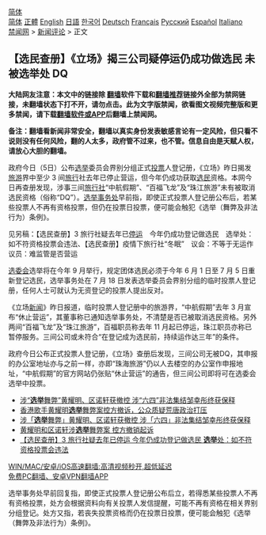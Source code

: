  <!-- 面包屑导航 --> <div class="breadcrumb"><!-- GTranslate: https://gtranslate.io/ -->  <div class="switcher notranslate">  <div class="selected">  <a href="#" onclick="return false;"> 简体</a>  </div>  <div class="option">  <a href="https://www.bannedbook.org" onclick="doGTranslate('zh-CN|zh-CN');jQuery('div.switcher div.selected a').html(jQuery(this).html());return false;" title="简体中文" class="nturl selected"> 简体</a>  <a href="https://www.bannedbook.org/zh-tw/" onclick="doGTranslate('zh-CN|zh-TW');jQuery('div.switcher div.selected a').html(jQuery(this).html());return false;" title="繁體中文" class="nturl"> 正體</a>  <a href="https://www.bannedbook.org/en/" onclick="doGTranslate('zh-CN|en');jQuery('div.switcher div.selected a').html(jQuery(this).html());return false;" title="English" class="nturl"> English</a>  <a href="https://www.bannedbook.org/ja/" onclick="doGTranslate('zh-CN|ja');jQuery('div.switcher div.selected a').html(jQuery(this).html());return false;" title="日本語" class="nturl"> 日語</a>  <a href="https://www.bannedbook.org/ko/" onclick="doGTranslate('zh-CN|ko');jQuery('div.switcher div.selected a').html(jQuery(this).html());return false;" title="한국어" class="nturl"> 한국어</a>  <a href="https://www.bannedbook.org/de/" onclick="doGTranslate('zh-CN|de');jQuery('div.switcher div.selected a').html(jQuery(this).html());return false;" title="Deutsch" class="nturl"> Deutsch</a>  <a href="https://www.bannedbook.org/fr/" onclick="doGTranslate('zh-CN|fr');jQuery('div.switcher div.selected a').html(jQuery(this).html());return false;" title="Français" class="nturl"> Français</a>  <a href="https://www.bannedbook.org/ru/" onclick="doGTranslate('zh-CN|ru');jQuery('div.switcher div.selected a').html(jQuery(this).html());return false;" title="Русский" class="nturl"> Русский</a>  <a href="https://www.bannedbook.org/es/" onclick="doGTranslate('zh-CN|es');jQuery('div.switcher div.selected a').html(jQuery(this).html());return false;" title="Español" class="nturl"> Español</a>  <a href="https://www.bannedbook.org/it/" onclick="doGTranslate('zh-CN|it');jQuery('div.switcher div.selected a').html(jQuery(this).html());return false;" title="Italiano" class="nturl"> Italiano</a>  </div>  </div>      <div class='breadcrumb-sub'><!-- Breadcrumb NavXT 6.3.0 --> <a href="https://www.bannedbook.org/" class="home">禁闻网</a> &gt; <a href="https://www.bannedbook.org/bnews/comments/" class="category">新闻评论</a> &gt; 正文</div></div><h2>【选民查册】《立场》揭三公司疑停运仍成功做选民 未被选举处 DQ</h2> <p class="notice"><b>大陆网友注意：本文中的链接除 <a href="https://github.com/bannedbook/fanqiang" >翻墙</a>软件下载和<a href="https://github.com/killgcd/justmysocks/blob/master/README.md">翻墙推荐</a>链接外全部为禁网链接，未翻墙状态下打不开，请勿点击。此为文字版禁闻，欲看图文视频完整版和更多禁闻，请下载<a href="https://github.com/bannedbook/fanqiang">翻墙软件或APP</a>后翻墙上禁闻网。</p><p>备注：翻墙看新闻非常安全，翻墙以真实身份发表敏感言论有一定风险，但只看不说则没有任何风险，翻的人太多，政府管不过来，也不管。信息自由是天赋人权，请放心大胆的翻墙。</b></p>  <div class="entry">  <p>政府今日（5日）公布<a href="https://www.bannedbook.org/bnews/tag/%e9%80%89%e4%b8%be/" class="st_tag internal_tag" rel="tag" title="标签 选举 下的日志">选举</a>委员会界别分组正式<a href="https://www.bannedbook.org/bnews/tag/%E6%8A%95%E7%A5%A8/" class="st_tag internal_tag" rel="tag" title="标签 投票 下的日志">投票</a>人登记册，《立场》昨日揭发<a href="https://www.bannedbook.org/bnews/tag/%e6%97%85%e6%b8%b8/" class="st_tag internal_tag" rel="tag" title="标签 旅游 下的日志">旅游</a>界中至少 3 间<a href="https://www.bannedbook.org/bnews/tag/%E6%97%85%E8%A1%8C/" class="st_tag internal_tag" rel="tag" title="标签 旅行 下的日志">旅行</a>社去年已停止营运，但今年仍成功获取<a href="https://www.bannedbook.org/bnews/tag/%E9%80%89%E6%B0%91/" class="st_tag internal_tag" rel="tag" title="标签 选民 下的日志">选民</a>资格。本网今日再查册发现，涉事三间<a href="https://www.bannedbook.org/bnews/tag/%e6%97%85%e8%a1%8c%e7%a4%be/" class="st_tag internal_tag" rel="tag" title="标签 旅行社 下的日志">旅行社</a>“中航假期”、“百福飞龙”及“珠江旅游”未有被取消选民资格（俗称“DQ”）。<a href="https://www.bannedbook.org/bnews/tag/%E9%80%89%E4%B8%BE%E4%BA%8B%E5%8A%A1%E5%A4%84/" class="st_tag internal_tag" rel="tag" title="标签 选举事务处 下的日志">选举事务处</a>早前指，即使正式投票人登记册公布后，若某些投票人不再有资格投票，但仍在投票日投票，便可能会触犯《选举（舞弊及非法行为）条例》。</p> <p>见另稿：【选民查册】3 旅行社疑去年已<a href="https://www.bannedbook.org/bnews/tag/%E5%81%9C%E8%BF%90/" class="st_tag internal_tag" rel="tag" title="标签 停运 下的日志">停运</a>　今年仍成功登记做选民　选举处：如不符资格投票会违法、【选民查册】疫情下旅行社“冬眠”　议会：不等于无运作　议员：难监管是否营运</p>  <p><a href="https://www.bannedbook.org/bnews/tag/%E9%80%89%E5%A7%94%E4%BC%9A/" class="st_tag internal_tag" rel="tag" title="标签 选委会 下的日志">选委会</a>选举将在今年 9 月举行，规定团体选民必须于今年 6 月 1 日至 7 月 5 日重新登记选民，选举事务处在 7 月 18 日发表选举委员会界别分组的临时投票人登记册，任何人士可就认为无资登记的投票人提出反对。</p> <p>《立场<span class='wp_keywordlink_affiliate'><a href="https://www.bannedbook.org/" title="新闻">新闻</a></span>》昨日报道，临时投票人登记册中的旅游界，“中航假期”去年 3 月宣布“休止营运”，其董事称已通知选举事务处，不清楚是否已被取消选民资格。另外两间“百福飞龙”及“珠江旅游”，百福职员称去年 11 月起已停运，珠江职员亦称已暂停服务。三间公司或未符合“在登记成为选民前，持续运作达三年”的条件。</p>  <p>政府今日公布正式投票人登记册，《立场》查册后发现，三间公司无被DQ，其申报的办公室地址亦与之前一样，亦即“珠海旅游”仍以人去楼空的办公室作申报地址，“中航假期”的官方网站仍张贴“休止营运”的通告，但三间公司即将可在选委会选举中投票。</p> <ul class='op-related-articles' title='相关阅读'> <li><a href='https://www.bannedbook.org/bnews/headline/20210806/1600999.html' target='_blank'>涉“<b>选举</b>舞弊”黄耀明、区诺轩获撤控 涉“六四”非法集结邹幸彤终获保释</a></li> <li><a href='https://www.bannedbook.org/bnews/renquan/20210805/1600950.html' target='_blank'>香港歌手黄耀明<b>选举</b>舞弊案控方撤诉，公众质疑荒唐政治打压</a></li> <li><a href='https://www.bannedbook.org/bnews/headline/20210805/1600902.html' target='_blank'>涉「<b>选举</b>舞弊」黄耀明、区诺轩获撤控 涉「六四」非法集结邹幸彤终获保释</a></li> <li><a href='https://www.bannedbook.org/bnews/baitai/20210805/1600852.html' target='_blank'>黄耀明和区诺轩涉<b>选举</b>舞弊案 控方撤销起诉</a></li> <li><a href='https://www.bannedbook.org/bnews/comments/20210805/1600375.html' target='_blank'>【选民查册】3 旅行社疑去年已停运 今年仍成功登记做选民 <b>选举</b>处：如不符资格投票会违法</a></li> </ul> <p class="texttj"> <a href="https://github.com/bannedbook/fanqiang/wiki/V2ray%E6%9C%BA%E5%9C%BA" target="_blank">WIN/MAC/安卓/iOS高速翻墙:高清视频秒开,超低延迟</a><br/> <a href="https://github.com/bannedbook/fanqiang/wiki/%E7%A6%81%E9%97%BB%E7%BD%91%E5%AE%89%E5%8D%93%E7%BF%BB%E5%A2%99%E6%96%B0%E9%97%BBAPP" target="_blank">免费PC翻墙、安卓VPN翻墙APP</a></p> <p>选举事务处早前回复指，即使正式投票人登记册公布后立，若得悉某些投票人不再有资格投票，处方会根据资料向有关投票人发信提醒，可能不再有资格在相关界别分组登记。处方又指，若丧失投票资格而仍在投票日投票，便可能会触犯《选举（舞弊及非法行为）条例》。</p><a name='sharetosocial'></a>  <div style="margin-bottom:5px;padding-bottom:5px;clear:both"> <div id="archive-pix-1" class="banner-ads"> <!-- AuctionX Display platform tag START --> <div id="26318x728x90x621x_ADSLOT2" clicktrack="%%CLICK_URL_ESC%%"></div> <!-- AuctionX Display platform tag END --> </div> <div id="archive-pix-2" class="banner-ads"> <!-- AuctionX Display platform tag START --> <div id="26315x300x250x621x_ADSLOT2" clicktrack="%%CLICK_URL_ESC%%"></div> <!-- AuctionX Display platform tag END --> </div> </div>  <div id="archive-pix-1" class="banner-ads"> <!-- AuctionX Display platform tag START --> <div id="26318x728x90x621x_ADSLOT3" clicktrack="%%CLICK_URL_ESC%%"></div> <!-- AuctionX Display platform tag END --> </div> </div><!--END ENTRY--> 
